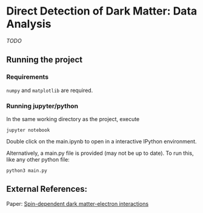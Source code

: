 # Direct Detection of Dark Matter: Data Analysis

*TODO*

## Running the project
### Requirements
`numpy` and `matplotlib` are required.

### Running jupyter/python
In the same working directory as the project, execute
```
jupyter notebook
```
Double click on the main.ipynb to open in a interactive IPython environment.

Alternatively, a main.py file is provided (may not be up to date). To run this, like any other python file:
```
python3 main.py
```

## External References:
Paper: [Spin-dependent dark matter-electron interactions](https://journals.aps.org/prd/abstract/10.1103/PhysRevD.106.063003)
